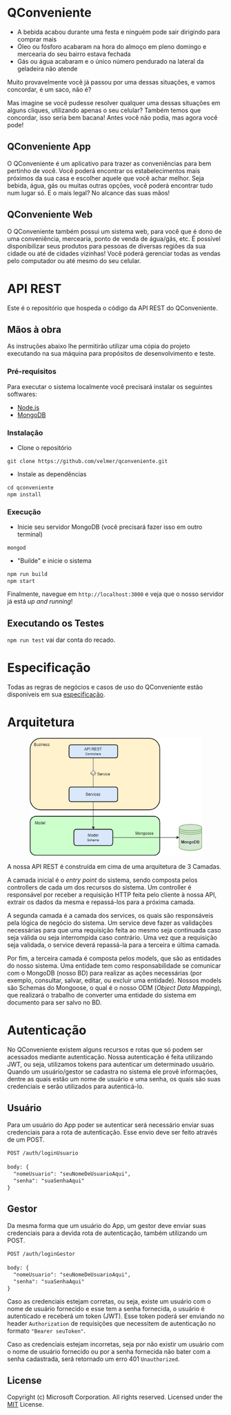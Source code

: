 # QConveniente

* A bebida acabou durante uma festa e ninguém pode sair dirigindo para comprar mais
* Óleo ou fósforo acabaram na hora do almoço em pleno domingo e mercearia do seu bairro estava fechada
* Gás ou água acabaram e o único número pendurado na lateral da geladeira não atende

Muito provavelmente você já passou por uma dessas situações, e vamos concordar, é um saco, não é?

Mas imagine se você pudesse resolver qualquer uma dessas situações em alguns cliques, utilizando apenas o seu celular? Também temos que concordar, isso seria bem bacana! Antes você não podia, mas agora você pode!

## QConveniente App

O QConveniente é um aplicativo para trazer as conveniências para bem pertinho de você. Você poderá encontrar os estabelecimentos mais próximos da sua casa e escolher aquele que você achar melhor. Seja bebida, água, gás ou muitas outras opções, você poderá encontrar tudo num lugar só. E o mais legal? No alcance das suas mãos!

## QConveniente Web

O QConveniente também possui um sistema web, para você que é dono de uma conveniência, mercearia, ponto de venda de água/gás, etc. É possível disponibilizar seus produtos para pessoas de diversas regiões da sua cidade ou até de cidades vizinhas! Você poderá gerenciar todas as vendas pelo computador ou até mesmo do seu celular.

# API REST

Este é o repositório que hospeda o código da API REST do QConveniente.

## Mãos à obra

As instruções abaixo lhe permitirão utilizar uma cópia do projeto executando na sua máquina para propósitos de desenvolvimento e teste.

### Pré-requisitos

Para executar o sistema localmente você precisará instalar os seguintes softwares:

- [Node.js](https://nodejs.org/en/)
- [MongoDB](https://docs.mongodb.com/manual/installation/)

### Instalação

- Clone o repositório
```
git clone https://github.com/velmer/qconveniente.git
```
- Instale as dependências
```
cd qconveniente
npm install
```

### Execução

- Inicie seu servidor MongoDB (você precisará fazer isso em outro terminal)
```
mongod
```
- "Builde" e inicie o sistema
```
npm run build
npm start
```

Finalmente, navegue em `http://localhost:3000` e veja que o nosso servidor já está *up and running*!

## Executando os Testes

`npm run test` vai dar conta do recado.

# Especificação

Todas as regras de negócios e casos de uso do QConveniente estão disponíveis em sua [especificação](ESPECIFICADAO.md).

# Arquitetura

<p align="center">
  <img src="qconveniente-arquitetura.jpg" alt="Arquitetura" width="400">
</p>

A nossa API REST é construída em cima de uma arquitetura de 3 Camadas.

A camada inicial é o *entry point* do sistema, sendo composta pelos controllers de cada um dos recursos do sistema. Um controller é responsável por receber a requisição HTTP feita pelo cliente à nossa API, extrair os dados da mesma e repassá-los para a próxima camada.

A segunda camada é a camada dos services, os quais são responsáveis pela lógica de negócio do sistema. Um service deve fazer as validações necessárias para que uma requisição feita ao mesmo seja continuada caso seja válida ou seja interrompida caso contrário. Uma vez que a requisição seja validada, o service deverá repassá-la para a terceira e última camada.

Por fim, a terceira camada é composta pelos models, que são as entidades do nosso sistema. Uma entidade tem como responsabilidade se comunicar com o MongoDB (nosso BD) para realizar as ações necessárias (por exemplo, consultar, salvar, editar, ou excluir uma entidade). Nossos models são Schemas do Mongoose, o qual é o nosso ODM (*Object Data Mapping*), que realizará o trabalho de converter uma entidade do sistema em documento para ser salvo no BD.

# Autenticação

No QConveniente existem alguns recursos e rotas que só podem ser acessados mediante autenticação. Nossa autenticação é feita utilizando JWT, ou seja, utilizamos tokens para autenticar um determinado usuário. Quando um usuário/gestor se cadastra no sistema ele provê informações, dentre as quais estão um nome de usuário e uma senha, os quais são suas credenciais e serão utilizados para autenticá-lo.

## Usuário

Para um usuário do App poder se autenticar será necessário enviar suas credenciais para a rota de autenticação. Esse envio deve ser feito através de um POST.

```
POST /auth/loginUsuario

body: {
  "nomeUsuario": "seuNomeDeUsuarioAqui",
  "senha": "suaSenhaAqui"
}
```

## Gestor

Da mesma forma que um usuário do App, um gestor deve enviar suas credenciais para a devida rota de autenticação, também utilizando um POST.

```
POST /auth/loginGestor

body: {
  "nomeUsuario": "seuNomeDeUsuarioAqui",
  "senha": "suaSenhaAqui"
}
```

Caso as credenciais estejam corretas, ou seja, existe um usuário com o nome de usuário fornecido e esse tem a senha fornecida, o usuário é autenticado e receberá um token (JWT). Esse token poderá ser enviando no header `Authorization` de requisições que necessitem de autenticação no formato `"Bearer seuToken"`.

Caso as credenciais estejam incorretas, seja por não existir um usuário com o nome de usuário fornecido ou por a senha fornecida não bater com a senha cadastrada, será retornado um erro 401 `Unauthorized`.

## License
Copyright (c) Microsoft Corporation. All rights reserved. Licensed under the [MIT](LICENSE.txt) License.
